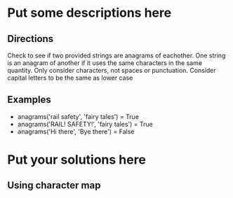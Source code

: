 
# Put some descriptions here 
## Directions
 Check to see if two provided strings are anagrams of eachother.
 One string is an anagram of another if it uses the same characters
 in the same quantity. Only consider characters, not spaces
 or punctuation.  Consider capital letters to be the same as lower case
## Examples
   - anagrams('rail safety', 'fairy tales') = True
   - anagrams('RAIL! SAFETY!', 'fairy tales') = True
   - anagrams('Hi there', 'Bye there') = False
# Put your solutions here
## Using character map
